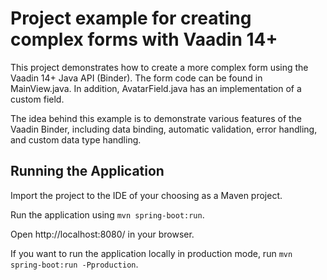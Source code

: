 # Project example for creating complex forms with Vaadin 14+

This project demonstrates how to create a more complex form using the Vaadin 14+ Java API (Binder). The form code can be found in MainView.java. In addition, AvatarField.java has an implementation of a custom field.

The idea behind this example is to demonstrate various features of the Vaadin Binder, including data binding, automatic validation, error handling, and custom data type handling.

## Running the Application

Import the project to the IDE of your choosing as a Maven project.

Run the application using `mvn spring-boot:run`.

Open http://localhost:8080/ in your browser.

If you want to run the application locally in production mode, run `mvn spring-boot:run -Pproduction`.

